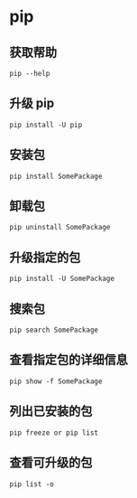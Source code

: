 # pip

## 获取帮助
```
pip --help
```

## 升级 pip
```
pip install -U pip
```

## 安装包
```
pip install SomePackage
```

## 卸载包 
```
pip uninstall SomePackage
```

## 升级指定的包
```
pip install -U SomePackage
```

## 搜索包
```
pip search SomePackage
```

## 查看指定包的详细信息
```
pip show -f SomePackage
```

## 列出已安装的包
```
pip freeze or pip list
```

## 查看可升级的包
```
pip list -o
```
